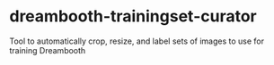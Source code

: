 # dreambooth-trainingset-curator
Tool to automatically crop, resize, and label sets of images to use for training Dreambooth
